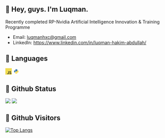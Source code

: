 ## &#x1f92b; Hey, guys. I'm Luqman.

Recently completed RP-Nvidia Artificial Intelligence Innovation & Training Programme


- Email: luqmanhxc@gmail.com
- LinkedIn: https://www.linkedin.com/in/luqman-hakim-abdullah/

## &#x1f92b; Languages

<code><img height="20" src="https://raw.githubusercontent.com/github/explore/80688e429a7d4ef2fca1e82350fe8e3517d3494d/topics/javascript/javascript.png"></code>
<code><img height="20" src="https://raw.githubusercontent.com/github/explore/80688e429a7d4ef2fca1e82350fe8e3517d3494d/topics/python/python.png"></code>

## &#x1f92b; Github Status
<div class="half">
  <a href="https://github.com/luqmanhxc"><img src="https://github-readme-stats.vercel.app/api?username=luqmanhxc&title_color=1abc9c&icon_color=1abc9c&text_color=798795&bg_color=2c3e50"></img></a>
  <a href="https://github.com/luqmanhxc"><img src="https://github-readme-stats.vercel.app/api/top-langs/?username=luqmanhxc&count_private=true&hide=scss,css,shell&title_color=1abc9c&icon_color=1abc9c&text_color=798795&bg_color=2c3e50" height="195"></img></a>
</div>

## &#x1f92b; Github Visitors

[![Top Langs](https://profile-counter.glitch.me/sky5454/count.svg)](https://github.com/luqmanhxc)

